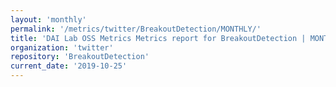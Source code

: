 ```yaml
---
layout: 'monthly'
permalink: '/metrics/twitter/BreakoutDetection/MONTHLY/'
title: 'DAI Lab OSS Metrics Metrics report for BreakoutDetection | MONTHLY-REPORT-2019-10-25'
organization: 'twitter'
repository: 'BreakoutDetection'
current_date: '2019-10-25'
---
```

